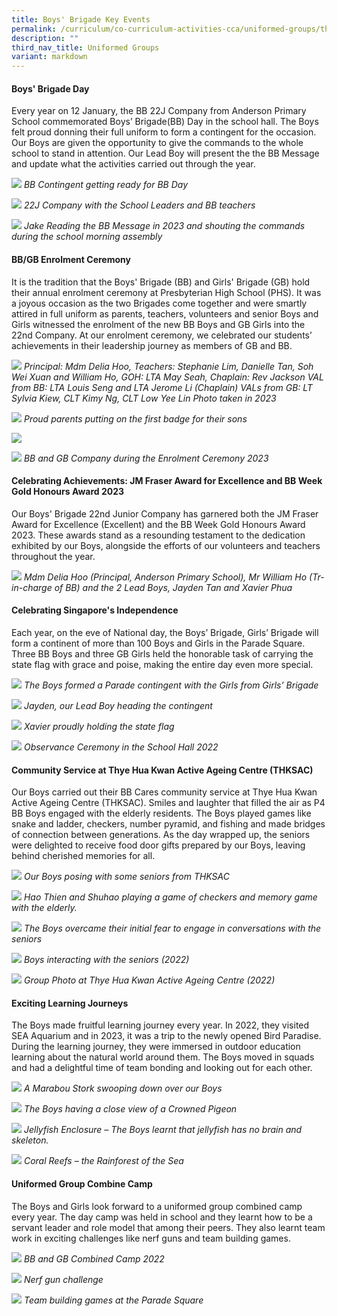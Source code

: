 ```yaml
---
title: Boys' Brigade Key Events
permalink: /curriculum/co-curriculum-activities-cca/uniformed-groups/the-boys-brigade/boys-brigade-key-events/
description: ""
third_nav_title: Uniformed Groups
variant: markdown
---
```

<h4><strong>Boys' Brigade Day</strong></h4>
Every year on 12 January, the BB 22J Company from Anderson Primary School commemorated Boys’ Brigade(BB) Day in the school hall. The Boys felt proud donning their full uniform to form a contingent for the occasion.  Our Boys are given the opportunity to give the commands to the whole school to stand in attention. Our Lead Boy will present the the BB Message and update what the activities carried out through the year. 

![](/images/picture1.jpg)
*BB Contingent getting ready for BB Day*

![](/images/picture2.jpg)
*22J Company with the School Leaders and BB teachers*

![](/images/picture3.jpg)
*Jake Reading the BB Message in 2023 and shouting the commands during the school morning assembly*

<h4><strong>BB/GB Enrolment Ceremony</strong></h4>
It is the tradition that the Boys' Brigade (BB) and Girls' Brigade (GB) hold their annual enrolment ceremony at Presbyterian High School (PHS). It was a joyous occasion as the two Brigades come together and were smartly attired in full uniform as parents, teachers, volunteers and senior Boys and Girls witnessed the enrolment of the new BB Boys and GB Girls into the 22nd Company. At our enrolment ceremony, we celebrated our students’ achievements in their leadership journey as members of GB and BB. 

![](/images/enrol1.jpg)
*Principal: Mdm Delia Hoo, Teachers: Stephanie Lim, Danielle Tan, Soh Wei Xuan and William Ho, 
GOH: LTA May Seah, Chaplain: Rev Jackson
VAL from BB: LTA Louis Seng and LTA Jerome Li (Chaplain)
VALs from GB: LT Sylvia Kiew, CLT Kimy Ng, CLT Low Yee Lin
Photo taken in 2023*

![](/images/picture4.jpg)
*Proud parents putting on the first badge for their sons*

![](/images/picture5.jpg)

![](/images/picture7.jpg)
*BB and GB Company during the Enrolment Ceremony 2023*

<h4><strong>Celebrating Achievements: JM Fraser Award for Excellence and BB Week Gold Honours Award 2023</strong></h4>
Our Boys' Brigade 22nd Junior Company has garnered both the JM Fraser Award for Excellence (Excellent) and the BB Week Gold Honours Award 2023. These awards stand as a resounding testament to the dedication exhibited by our Boys, alongside the efforts of our volunteers and teachers throughout the year. 

![](/images/Picture1.jpg)
*Mdm Delia Hoo (Principal, Anderson Primary School), Mr William Ho (Tr-in-charge of BB) and the 2 Lead Boys, Jayden Tan and Xavier Phua*

<h4><strong>Celebrating Singapore's Independence</strong></h4>
Each year, on the eve of National day,  the Boys’ Brigade, Girls’ Brigade will form a continent of more than 100 Boys and Girls in the Parade Square. Three BB Boys and three GB Girls held the honorable task of carrying the state flag with grace and poise, making the entire day even more special.

![](/images/picture9.jpg)
*The Boys formed a Parade contingent with the Girls from Girls’ Brigade*

![](/images/picture10.jpg)
*Jayden, our Lead Boy heading the contingent*

![](/images/picture12.jpg)
*Xavier proudly holding the state flag*

![](/images/picture13.jpg)
*Observance Ceremony in the School Hall 2022*

<h4><strong>Community Service at Thye Hua Kwan Active Ageing Centre (THKSAC)</strong></h4>
Our Boys carried out their BB Cares community service at Thye Hua Kwan Active Ageing Centre (THKSAC). Smiles and laughter that filled the air as P4 BB Boys engaged with the elderly residents. The Boys played games like snake and ladder, checkers, number pyramid, and fishing and made bridges of connection between generations. As the day wrapped up, the seniors were delighted to receive food door gifts prepared by our Boys, leaving behind cherished memories for all.

![](/images/picture14.jpg)
*Our Boys posing with some seniors from THKSAC*

![](/images/picture15.jpg)
*Hao Thien and Shuhao playing a game of checkers and memory game with the elderly.*

![](/images/picture16.jpg)
*The Boys overcame their initial fear to engage in conversations with the seniors*

![](/images/picture17.jpg)
*Boys interacting with the seniors (2022)*

![](/images/picture18.jpg)
*Group Photo at Thye Hua Kwan Active Ageing Centre (2022)*

<h4><strong>Exciting Learning Journeys</strong></h4>
The Boys made fruitful learning journey every year. In 2022, they visited SEA Aquarium and in 2023, it was a trip to the newly opened Bird Paradise. During the learning journey, they were immersed in outdoor education learning about the natural world around them. The Boys moved in squads and had a delightful time of team bonding and looking out for each other.  

![](/images/picture19.jpg)
*A Marabou Stork swooping down over our Boys*

![](/images/picture20.jpg)
*The Boys having a close view of a Crowned Pigeon*

![](/images/Picture2.jpg)
*Jellyfish Enclosure – The Boys learnt that jellyfish has no brain and skeleton.*

![](/images/picture22.jpg)
*Coral Reefs – the Rainforest of the Sea*

<h4><strong>Uniformed Group Combine Camp</strong></h4>
The Boys and Girls look forward to a uniformed group combined camp every year. The day camp was held in school and they learnt how to be a servant leader and role model that among their peers. They also learnt team work in exciting challenges like nerf guns and team building games.

![](/images/picture23.jpg)
*BB and GB Combined Camp 2022*

![](/images/picture24.jpg)
*Nerf gun challenge*

![](/images/picture25.jpg)
*Team building games at the Parade Square*